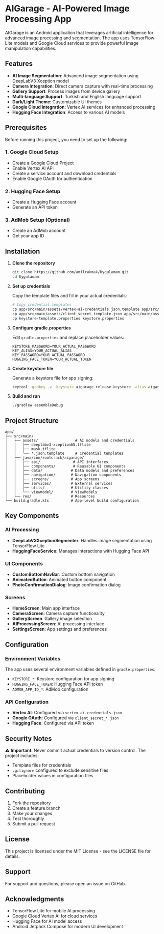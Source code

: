 # AIGarage - AI-Powered Image Processing App

AIGarage is an Android application that leverages artificial intelligence for advanced image processing and segmentation. The app uses TensorFlow Lite models and Google Cloud services to provide powerful image manipulation capabilities.

## Features

- **AI Image Segmentation**: Advanced image segmentation using DeepLabV3 Xception model
- **Camera Integration**: Direct camera capture with real-time processing
- **Gallery Support**: Process images from device gallery
- **Multi-language Support**: Turkish and English language support
- **Dark/Light Theme**: Customizable UI themes
- **Google Cloud Integration**: Vertex AI services for enhanced processing
- **Hugging Face Integration**: Access to various AI models

## Prerequisites

Before running this project, you need to set up the following:

### 1. Google Cloud Setup
- Create a Google Cloud Project
- Enable Vertex AI API
- Create a service account and download credentials
- Enable Google OAuth for authentication

### 2. Hugging Face Setup
- Create a Hugging Face account
- Generate an API token

### 3. AdMob Setup (Optional)
- Create an AdMob account
- Get your app ID

## Installation

1. **Clone the repository**
   ```bash
   git clone https://github.com/amilcakmak/Uygulamam.git
   cd Uygulamam
   ```

2. **Set up credentials**
   
   Copy the template files and fill in your actual credentials:
   
   ```bash
   # Copy credential templates
   cp app/src/main/assets/vertex-ai-credentials.json.template app/src/main/assets/vertex-ai-credentials.json
   cp app/src/main/assets/client_secret_template.json app/src/main/assets/client_secret_281318707341-qtvopdhbapime8qet11msunkkln96ogo.apps.googleusercontent.com.json
   cp keystore-template.properties keystore.properties
   ```

3. **Configure gradle.properties**
   
   Edit `gradle.properties` and replace placeholder values:
   ```properties
   KEYSTORE_PASSWORD=YOUR_ACTUAL_PASSWORD
   KEY_ALIAS=YOUR_ACTUAL_ALIAS
   KEY_PASSWORD=YOUR_ACTUAL_PASSWORD
   HUGGING_FACE_TOKEN=YOUR_ACTUAL_TOKEN
   ```

4. **Create keystore file**
   
   Generate a keystore file for app signing:
   ```bash
   keytool -genkey -v -keystore aigarage-release.keystore -alias aigarage_key -keyalg RSA -keysize 2048 -validity 10000
   ```

5. **Build and run**
   ```bash
   ./gradlew assembleDebug
   ```

## Project Structure

```
app/
├── src/main/
│   ├── assets/                 # AI models and credentials
│   │   ├── deeplabv3-xception65.tflite
│   │   ├── mask.tflite
│   │   └── *.json.template     # Credential templates
│   ├── java/com/rootcrack/aigarage/
│   │   ├── api/               # API interfaces
│   │   ├── components/        # Reusable UI components
│   │   ├── data/             # Data models and preferences
│   │   ├── navigation/       # Navigation components
│   │   ├── screens/          # App screens
│   │   ├── services/         # External services
│   │   ├── utils/            # Utility classes
│   │   └── viewmodel/        # ViewModels
│   └── res/                  # Resources
└── build.gradle.kts          # App-level build configuration
```

## Key Components

### AI Processing
- **DeepLabV3XceptionSegmenter**: Handles image segmentation using TensorFlow Lite
- **HuggingFaceService**: Manages interactions with Hugging Face API

### UI Components
- **CustomBottomNavBar**: Custom bottom navigation
- **AnimatedButton**: Animated button component
- **PhotoConfirmationDialog**: Image confirmation dialog

### Screens
- **HomeScreen**: Main app interface
- **CameraScreen**: Camera capture functionality
- **GalleryScreen**: Gallery image selection
- **AIProcessingScreen**: AI processing interface
- **SettingsScreen**: App settings and preferences

## Configuration

### Environment Variables
The app uses several environment variables defined in `gradle.properties`:

- `KEYSTORE_*`: Keystore configuration for app signing
- `HUGGING_FACE_TOKEN`: Hugging Face API token
- `ADMOB_APP_ID_*`: AdMob configuration

### API Configuration
- **Vertex AI**: Configured via `vertex-ai-credentials.json`
- **Google OAuth**: Configured via `client_secret_*.json`
- **Hugging Face**: Configured via API token

## Security Notes

⚠️ **Important**: Never commit actual credentials to version control. The project includes:
- Template files for credentials
- `.gitignore` configured to exclude sensitive files
- Placeholder values in configuration files

## Contributing

1. Fork the repository
2. Create a feature branch
3. Make your changes
4. Test thoroughly
5. Submit a pull request

## License

This project is licensed under the MIT License - see the LICENSE file for details.

## Support

For support and questions, please open an issue on GitHub.

## Acknowledgments

- TensorFlow Lite for mobile AI processing
- Google Cloud Vertex AI for cloud services
- Hugging Face for AI model access
- Android Jetpack Compose for modern UI development

